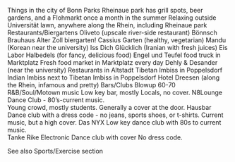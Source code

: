 Things in the city of Bonn
Parks
Rheinaue park has grill spots, beer gardens, and a Flohmarkt once a month in the summer
Relaxing outside
Universität lawn, anywhere along the Rhein, including Rheinaue park
Restaurants/Biergartens
Oliveto (upscale river-side restaurant)
Bönnsch Brauhaus
Alter Zoll biergarten!
Cassius Garten (healthy, vegetarian)
Mandu (Korean near the university)
Iss Dich Glücklich (Iranian with fresh juices)
Eis Labor
Halbedels (for fancy, delicious food)
Engel und Teufel food truck in Marktplatz
Fresh food market in Marktplatz every day
Dehly & Desander (near the university)
Restaurants in Altstadt
Tibetan Imbiss in Poppelsdorf
Indian Imbiss next to Tibetan Imbiss in Poppelsdorf
Hotel Dreesen (along the Rhein, infamous and pretty)
Bars/Clubs
Blowup 
60-70 R&B/Soul/Motown music
Low key bar, mostly Locals, no cover.
N8Lounge 
Dance Club - 80’s-current music.  
Young crowd, mostly students.  Generally a cover at the door.
Hausbar
Dance club with a dress code - no jeans, sports shoes, or t-shirts.  Current music, but a high cover.
Das NYX 
Low key dance club with 80s to current music.  
Tanke Rike 
Electronic Dance club with cover
No dress code. 

See also Sports/Exercise section